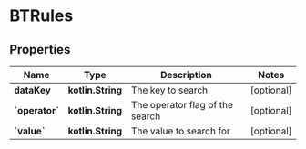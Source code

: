 
# BTRules

## Properties
Name | Type | Description | Notes
------------ | ------------- | ------------- | -------------
**dataKey** | **kotlin.String** | The key to search |  [optional]
**&#x60;operator&#x60;** | **kotlin.String** | The operator flag of the search |  [optional]
**&#x60;value&#x60;** | **kotlin.String** | The value to search for |  [optional]



